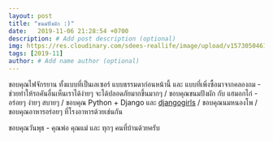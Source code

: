 ```yaml
---
layout: post
title: "ขนมปังผัก :)"
date:   2019-11-06 21:28:54 +0700
description: # Add post description (optional)
img: https://res.cloudinary.com/sdees-reallife/image/upload/v1573050461/IMG_20191106_191513.jpg # Add image post (optional)
tags: [2019-11]
author: # Add name author (optional)
---
```

ขอบคุณไฟจักรยาน ทั้งแบบที่เป็นเลเซอร์ แบบธรรมดาก่อนหน้านี้ และ แบบที่เพิ่งซื้อมาจากคลองถม - ช่วยทำให้รถคันอื่นเห็นเราได้ง่ายๆ จะได้ปลอดภัยมากขึ้นมากๆ / ขอบคุณขนมปังผัก กับ แฮมอกไก่ - อร่อยๆ ง่ายๆ สบายๆ / ขอบคุณ Python + Django และ [djangogirls](https://tutorial.djangogirls.org/en/) / ขอบคุณนมหนองโพ / ขอบคุณอาหารอร่อยๆ ที่โรงอาหารด้วยเช่นกัน

<i class="fa fa-child" style="color:plum"></i>

ขอบคุณวันพุธ - คุณพ่อ คุณแม่ และ ทุกๆ คนที่บ้านด้วยครับ
